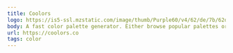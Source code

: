 ```yaml
---
title: Coolors
logo: https://is5-ssl.mzstatic.com/image/thumb/Purple60/v4/62/de/7b/62de7b10-14a9-170b-ef12-2aae9af3119d/source/50x50bb.jpg
body: A fast color palette generator. Either browse popular palettes or generate your own.
url: https://coolors.co
tags: color
---
```

